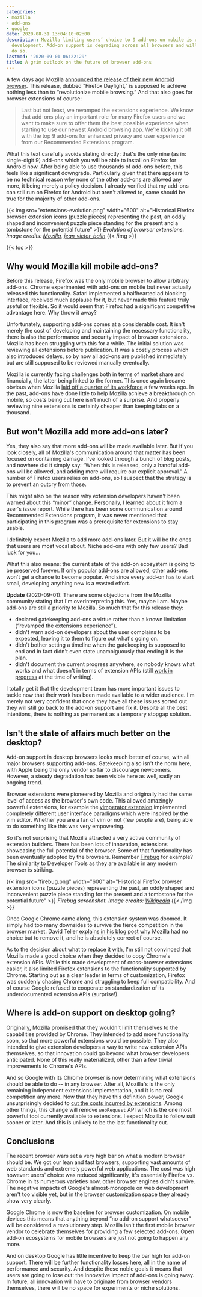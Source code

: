 ```yaml
---
categories:
- mozilla
- add-ons
- google
date: 2020-08-31 13:04:10+02:00
description: Mozilla limiting users’ choice to 9 add-ons on mobile is only the latest
  development. Add-on support is degrading across all browsers and will continue to
  do so.
lastmod: '2020-09-01 06:22:29'
title: A grim outlook on the future of browser add-ons
---
```


A few days ago Mozilla [announced the release of their new Android browser](https://blog.mozilla.org/blog/2020/08/25/introducing-a-new-firefox-for-android-experience/). This release, dubbed “Firefox Daylight,” is supposed to achieve nothing less than to “revolutionize mobile browsing.” And that also goes for browser extensions of course:

> Last but not least, we revamped the extensions experience. We know that add-ons play an important role for many Firefox users and we want to make sure to offer them the best possible experience when starting to use our newest Android browsing app. We’re kicking it off with the top 9 add-ons for enhanced privacy and user experience from our Recommended Extensions program.

What this text carefully avoids stating directly: that's the only nine (as in: single-digit 9) add-ons which you will be able to install on Firefox for Android now. After being able to use thousands of add-ons before, this feels like a significant downgrade. Particularly given that there appears to be no technical reason why none of the other add-ons are allowed any more, it being merely a policy decision. I already verified that my add-ons can still run on Firefox for Android but aren't allowed to, same should be true for the majority of other add-ons.

{{< img src="extensions-evolution.png" width="600" alt="Historical Firefox browser extension icons (puzzle pieces) representing the past, an oddly shaped and inconvenient puzzle piece standing for the present and a tombstone for the potential future" >}}
<em>
  Evolution of browser extensions. Image credits:
  <a href="https://dxr.mozilla.org/mozilla-central/source/" rel="nofollow">Mozilla</a>,
  <a href="https://openclipart.org/detail/28292/iconpuzzle2green" rel="nofollow">jean_victor_balin</a>
</em>
{{< /img >}}

{{< toc >}}

## Why would Mozilla kill mobile add-ons?

Before this release, Firefox was the only mobile browser to allow arbitrary add-ons. Chrome experimented with add-ons on mobile but never actually released this functionality. Safari implemented a halfhearted ad blocking interface, received much applause for it, but never made this feature truly useful or flexible. So it would seem that Firefox had a significant competitive advantage here. Why throw it away?

Unfortunately, supporting add-ons comes at a considerable cost. It isn't merely the cost of developing and maintaining the necessary functionality, there is also the performance and security impact of browser extensions. Mozilla has been struggling with this for a while. The initial solution was reviewing all extensions before publication. It was a costly process which also introduced delays, so by now all add-ons are published immediately but are still supposed to be reviewed manually eventually.

Mozilla is currently facing challenges both in terms of market share and financially, the latter being linked to the former. This once again became obvious when Mozilla [laid off a quarter of its workforce](https://blog.mozilla.org/blog/2020/08/11/changing-world-changing-mozilla/) a few weeks ago. In the past, add-ons have done little to help Mozilla achieve a breakthrough on mobile, so costs being cut here isn't much of a surprise. And properly reviewing nine extensions is certainly cheaper than keeping tabs on a thousand.

## But won't Mozilla add more add-ons later?

Yes, they also say that more add-ons will be made available later. But if you look closely, all of Mozilla's communication around that matter has been focused on containing damage. I've looked through a bunch of blog posts, and nowhere did it simply say: “When this is released, only a handful add-ons will be allowed, and adding more will require our explicit approval.” A number of Firefox users relies on add-ons, so I suspect that the strategy is to prevent an outcry from those.

This might also be the reason why extension developers haven't been warned about this “minor” change. Personally, I learned about it from a user's issue report. While there has been some communication around Recommended Extensions program, it was never mentioned that participating in this program was a prerequisite for extensions to stay usable.

I definitely expect Mozilla to add more add-ons later. But it will be the ones that users are most vocal about. Niche add-ons with only few users? Bad luck for you…

What this also means: the current state of the add-on ecosystem is going to be preserved forever. If only popular add-ons are allowed, other add-ons won't get a chance to become popular. And since every add-on has to start small, developing anything new is a wasted effort.

**Update** (2020-09-01): There are some objections from the Mozilla community stating that I'm overinterpreting this. Yes, maybe I am. Maybe add-ons are still a priority to Mozilla. So much that for this release they:

* declared gatekeeping add-ons a virtue rather than a known limitation (“revamped the extensions experience”).
* didn't warn add-on developers about the user complains to be expected, leaving it to them to figure out what's going on.
* didn't bother setting a timeline when the gatekeeping is supposed to end and in fact didn't even state unambiguously that ending it is the plan.
* didn't document the current progress anywhere, so nobody knows what works and what doesn't in terms of extension APIs (still [work in progress](https://github.com/mozilla-mobile/fenix/issues/14034) at the time of writing).

I totally get it that the development team has more important issues to tackle now that their work has been made available to a wider audience. I'm merely not very confident that once they have all these issues sorted out they will still go back to the add-on support and fix it. Despite all the best intentions, there is nothing as permanent as a temporary stopgap solution.

## Isn't the state of affairs much better on the desktop?

Add-on support in desktop browsers looks much better of course, with all major browsers supporting add-ons. Gatekeeping also isn't the norm here, with Apple being the only vendor so far to discourage newcomers. However, a steady degradation has been visible here as well, sadly an ongoing trend.

Browser extensions were pioneered by Mozilla and originally had the same level of access as the browser's own code. This allowed amazingly powerful extensions, for example the [vimperator extension](https://en.wikipedia.org/wiki/Vimperator) implemented completely different user interface paradigms which were inspired by the vim editor. Whether you are a fan of vim or not (few people are), being able to do something like this was very empowering.

So it's not surprising that Mozilla attracted a very active community of extension builders. There has been lots of innovation, extensions showcasing the full potential of the browser. Some of that functionality has been eventually adopted by the browsers. Remember [Firebug](https://en.wikipedia.org/wiki/Firebug_(software)) for example? The similarity to Developer Tools as they are available in any modern browser is striking.

{{< img src="firebug.png" width="600" alt="Historical Firefox browser extension icons (puzzle pieces) representing the past, an oddly shaped and inconvenient puzzle piece standing for the present and a tombstone for the potential future" >}}
<em>
  Firebug screenshot. Image credits:
  <a href="https://commons.wikimedia.org/wiki/File:Firebug_extension_screenshot.png" rel="nofollow">Wikipedia</a>
</em>
{{< /img >}}

Once Google Chrome came along, this extension system was doomed. It simply had too many downsides to survive the fierce competition in the browser market. David Teller [explains in his blog post](https://yoric.github.io/post/why-did-mozilla-remove-xul-addons/) why Mozilla had no choice but to remove it, and he is absolutely correct of course.

As to the decision about what to replace it with, I'm still not convinced that Mozilla made a good choice when they decided to copy Chrome's extension APIs. While this made development of cross-browser extensions easier, it also limited Firefox extensions to the functionality supported by Chrome. Starting out as a clear leader in terms of customization, Firefox was suddenly chasing Chrome and struggling to keep full compatibility. And of course Google refused to cooperate on standardization of its underdocumented extension APIs (surprise!).

## Where is add-on support on desktop going?

Originally, Mozilla promised that they wouldn't limit themselves to the capabilities provided by Chrome. They intended to add more functionality soon, so that more powerful extensions would be possible. They also intended to give extension developers a way to write new extension APIs themselves, so that innovation could go beyond what browser developers anticipated. None of this really materialized, other than a few trivial improvements to Chrome's APIs.

And so Google with its Chrome browser is now determining what extensions should be able to do -- in any browser. After all, Mozilla's is the only remaining independent extensions implementation, and it is no real competition any more. Now that they have this definition power, Google unsurprisingly decided to [cut the costs incurred by extensions](https://www.ghacks.net/2019/11/13/google-implements-controversial-manifest-v3-in-chrome-canary-80/). Among other things, this change will remove `webRequest` API which is the one most powerful tool currently available to extensions. I expect Mozilla to follow suit sooner or later. And this is unlikely to be the last functionality cut.

## Conclusions

The recent browser wars set a very high bar on what a modern browser should be. We got our lean and fast browsers, supporting vast amounts of web standards and extremely powerful web applications. The cost was high however: users' choice was reduced significantly, it's essentially Firefox vs. Chrome in its numerous varieties now, other browser engines didn't survive. The negative impacts of Google's almost-monopole on web development aren't too visible yet, but in the browser customization space they already show very clearly.

Google Chrome is now the baseline for browser customization. On mobile devices this means that anything beyond “no add-on support whatsoever” will be considered a revolutionary step. Mozilla isn't the first mobile browser vendor to celebrate themselves for providing a few selected add-ons. Open add-on ecosystems for mobile browsers are just not going to happen any more.

And on desktop Google has little incentive to keep the bar high for add-on support. There will be further functionality losses here, all in the name of performance and security. And despite these noble goals it means that users are going to lose out: the innovative impact of add-ons is going away. In future, all innovation will have to originate from browser vendors themselves, there will be no space for experiments or niche solutions.